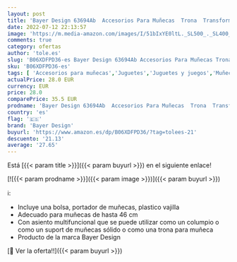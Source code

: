 ```yaml
---
layout: post
title: 'Bayer Design 63694Ab  Accesorios Para Muñecas  Trona  Transformable en Cuna  Azul  Rosado  Único Rnio  Color Lila'
date: 2022-07-12 22:13:57
image: 'https://m.media-amazon.com/images/I/51bIxYE0ltL._SL500_._SL400_.jpg'
comments: true
category: ofertas
author: 'tole.es'
slug: 'B06XDFPD36-es Bayer Design 63694Ab Accesorios Para Muñecas Trona...'
sku: 'B06XDFPD36-es'
tags: [ 'Accesorios para muñecas','Juguetes','Juguetes y juegos','Muñecas y accesorios','bayer design','trona','🇪🇸', ]
actualPrice: 28.0 EUR
currency: EUR
price: 28.0
comparePrice: 35.5 EUR
prodname: 'Bayer Design 63694Ab  Accesorios Para Muñecas  Trona  Transformable en Cuna  Azul  Rosado  Único Rnio  Color Lila'
country: 'es'
flag: '🇪🇸'
brand: 'Bayer Design'
buyurl: 'https://www.amazon.es/dp/B06XDFPD36/?tag=tolees-21'
descuento: '21.13'
average: '27.65'
---
```


Está [{{< param title >}}]({{< param buyurl >}}) en el siguiente enlace!

[![{{< param prodname >}}]({{< param image >}})]({{< param buyurl >}})

ℹ️:

- Incluye una bolsa, portador de muñecas, plastico vajilla
- Adecuado para muñecas de hasta 46 cm
- Con asiento multifuncional que se puede utilizar como un columpio o como un suport de muñecas sólido o como una trona para muñeca
- Producto de la marca Bayer Design

[🛒 Ver la oferta!!]({{< param buyurl >}})
